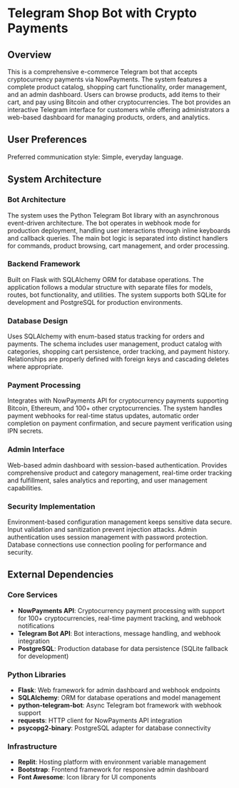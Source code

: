 # Telegram Shop Bot with Crypto Payments

## Overview

This is a comprehensive e-commerce Telegram bot that accepts cryptocurrency payments via NowPayments. The system features a complete product catalog, shopping cart functionality, order management, and an admin dashboard. Users can browse products, add items to their cart, and pay using Bitcoin and other cryptocurrencies. The bot provides an interactive Telegram interface for customers while offering administrators a web-based dashboard for managing products, orders, and analytics.

## User Preferences

Preferred communication style: Simple, everyday language.

## System Architecture

### Bot Architecture
The system uses the Python Telegram Bot library with an asynchronous event-driven architecture. The bot operates in webhook mode for production deployment, handling user interactions through inline keyboards and callback queries. The main bot logic is separated into distinct handlers for commands, product browsing, cart management, and order processing.

### Backend Framework
Built on Flask with SQLAlchemy ORM for database operations. The application follows a modular structure with separate files for models, routes, bot functionality, and utilities. The system supports both SQLite for development and PostgreSQL for production environments.

### Database Design
Uses SQLAlchemy with enum-based status tracking for orders and payments. The schema includes user management, product catalog with categories, shopping cart persistence, order tracking, and payment history. Relationships are properly defined with foreign keys and cascading deletes where appropriate.

### Payment Processing
Integrates with NowPayments API for cryptocurrency payments supporting Bitcoin, Ethereum, and 100+ other cryptocurrencies. The system handles payment webhooks for real-time status updates, automatic order completion on payment confirmation, and secure payment verification using IPN secrets.

### Admin Interface
Web-based admin dashboard with session-based authentication. Provides comprehensive product and category management, real-time order tracking and fulfillment, sales analytics and reporting, and user management capabilities.

### Security Implementation
Environment-based configuration management keeps sensitive data secure. Input validation and sanitization prevent injection attacks. Admin authentication uses session management with password protection. Database connections use connection pooling for performance and security.

## External Dependencies

### Core Services
- **NowPayments API**: Cryptocurrency payment processing with support for 100+ cryptocurrencies, real-time payment tracking, and webhook notifications
- **Telegram Bot API**: Bot interactions, message handling, and webhook integration
- **PostgreSQL**: Production database for data persistence (SQLite fallback for development)

### Python Libraries
- **Flask**: Web framework for admin dashboard and webhook endpoints
- **SQLAlchemy**: ORM for database operations and model management
- **python-telegram-bot**: Async Telegram bot framework with webhook support
- **requests**: HTTP client for NowPayments API integration
- **psycopg2-binary**: PostgreSQL adapter for database connectivity

### Infrastructure
- **Replit**: Hosting platform with environment variable management
- **Bootstrap**: Frontend framework for responsive admin dashboard
- **Font Awesome**: Icon library for UI components